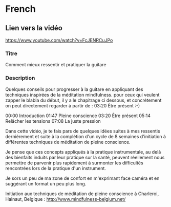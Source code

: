 # French
## Lien vers la vidéo
https://www.youtube.com/watch?v=FcJENRCuJPo

### Titre
Comment mieux ressentir et pratiquer la guitare

### Description
Quelques conseils pour progresser à la guitare en appliquant des techniques inspirées de la méditation mindfulness. pour ceux qui veulent zapper le blabla du début, il y a le chapitrage ci dessous, et concrètement on peut directement regarder à partir de : 03:20 Être présent :-)


00:00 Introduction
01:47 Pleine conscience
03:20 Être présent
05:14 Relâcher les tensions
07:08 La juste pression


Dans cette vidéo, je te fais pars de quelques idées suites à mes ressentis dernièrement et suite à la complétion d'un cycle de 8 semaines d'initiation à différentes techniques de méditation de pleine conscience. 


Je pense que ces concepts appliqués à la pratique instrumentale, au delà des bienfaits induits par leur pratique sur la santé, peuvent réellement nous permettre de parvenir plus rapidement à surmonter les difficultés rencontrées lors de la pratique d'un instrument.


Je sors un peu de ma zone de confort en m'exprimant face caméra et en suggérant un format un peu plus long.


Initiation aux techniques de méditation de pleine conscience à Charleroi, Hainaut, Belgique : http://www.mindfulness-belgium.net/

